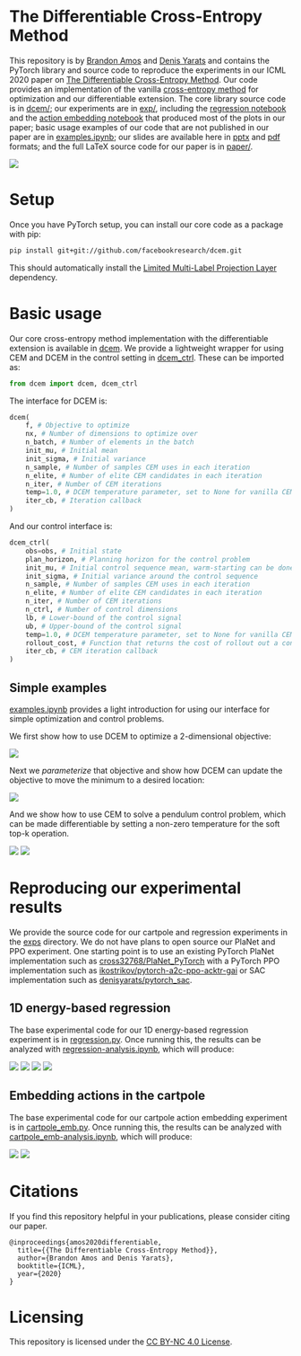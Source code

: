 # The Differentiable Cross-Entropy Method

This repository is by
[Brandon Amos](http://bamos.github.io)
and
[Denis Yarats](https://cs.nyu.edu/~dy1042/)
and contains the PyTorch library and source code to reproduce the
experiments in our ICML 2020 paper on
[The Differentiable Cross-Entropy Method](https://arxiv.org/abs/1909.12830).
Our code provides an implementation of the vanilla
[cross-entropy method](http://web.mit.edu/6.454/www/www_fall_2003/gew/CEtutorial.pdf)
for optimization and our differentiable extension.
The core library source code is in
[dcem/](https://github.com/facebookresearch/dcem/tree/main/dcem);
our experiments are in
[exp/](https://github.com/facebookresearch/dcem/tree/main/exps),
including the [regression notebook](https://github.com/facebookresearch/dcem/blob/main/exps/regression-analysis.ipynb)
and the [action embedding notebook](https://github.com/facebookresearch/dcem/blob/main/exps/cartpole_emb-analysis.ipynb)
that produced most of the plots in our paper;
basic usage examples of our code that
are not published in our paper are in
[examples.ipynb](https://github.com/facebookresearch/dcem/blob/main/examples.ipynb);
our slides are available here in
[pptx](https://github.com/facebookresearch/dcem/blob/main/slides.pptx)
and
[pdf](https://github.com/facebookresearch/dcem/blob/main/slides.pdf)
formats;
and the full LaTeX source code for our paper is in
[paper/](https://github.com/facebookresearch/dcem/tree/main/paper).

![](./fig/dcem.png)

# Setup

Once you have PyTorch setup, you can install our core code as
a package with pip:

```bash
pip install git+git://github.com/facebookresearch/dcem.git
```

This should automatically install the
[Limited Multi-Label Projection Layer](https://github.com/locuslab/lml)
dependency.

# Basic usage
Our core cross-entropy method implementation with the differentiable extension
is available in
[dcem](https://github.com/facebookresearch/dcem/blob/main/dcem/dcem.py).
We provide a lightweight wrapper for using CEM and DCEM in the control
setting in
[dcem_ctrl](https://github.com/facebookresearch/dcem/blob/main/dcem/dcem_ctrl.py).
These can be imported as:

```python
from dcem import dcem, dcem_ctrl
```

The interface for DCEM is:

```python
dcem(
    f, # Objective to optimize
    nx, # Number of dimensions to optimize over
    n_batch, # Number of elements in the batch
    init_mu, # Initial mean
    init_sigma, # Initial variance
    n_sample, # Number of samples CEM uses in each iteration
    n_elite, # Number of elite CEM candidates in each iteration
    n_iter, # Number of CEM iterations
    temp=1.0, # DCEM temperature parameter, set to None for vanilla CEM
    iter_cb, # Iteration callback
)
```

And our control interface is:
```python
dcem_ctrl(
    obs=obs, # Initial state
    plan_horizon, # Planning horizon for the control problem
    init_mu, # Initial control sequence mean, warm-starting can be done here
    init_sigma, # Initial variance around the control sequence
    n_sample, # Number of samples CEM uses in each iteration
    n_elite, # Number of elite CEM candidates in each iteration
    n_iter, # Number of CEM iterations
    n_ctrl, # Number of control dimensions
    lb, # Lower-bound of the control signal
    ub, # Upper-bound of the control signal
    temp=1.0, # DCEM temperature parameter, set to None for vanilla CEM
    rollout_cost, # Function that returns the cost of rollout out a control sequence
    iter_cb, # CEM iteration callback
)
```

## Simple examples
[examples.ipynb](https://github.com/facebookresearch/dcem/blob/main/examples.ipynb)
provides a light introduction for using our interface for
simple optimization and control problems.

We first show how to use DCEM to
optimize a 2-dimensional objective:

![](./fig/2d-iterates.png)

Next we *parameterize* that objective and show how DCEM
can update the objective to move the minimum to a
desired location:

![](./fig/learning.gif)

And we show how to use CEM to solve a pendulum control problem,
which can be made differentiable by setting a non-zero temperature
for the soft top-k operation.

![](./fig/pendulum-plots.png)
![](./fig/pendulum.gif)

# Reproducing our experimental results
We provide the source code for our cartpole and regression experiments
in the [exps](https://github.com/facebookresearch/dcem/tree/main/exps)
directory.
We do not have plans to open source our PlaNet and PPO experiment.
One starting point is to use an existing PyTorch PlaNet implementation
such as
[cross32768/PlaNet_PyTorch](https://github.com/cross32768/PlaNet_PyTorch)
with a PyTorch PPO implementation such as
[ikostrikov/pytorch-a2c-ppo-acktr-gai](https://github.com/ikostrikov/pytorch-a2c-ppo-acktr-gail)
or SAC implementation such as
[denisyarats/pytorch_sac](https://github.com/denisyarats/pytorch_sac).


## 1D energy-based regression
The base experimental code for our 1D energy-based regression experiment
is in
[regression.py](https://github.com/facebookresearch/dcem/blob/main/exps/regression.py).
Once running this, the results can be analyzed with
[regression-analysis.ipynb](https://github.com/facebookresearch/dcem/blob/main/exps/regression-analysis.ipynb),
which will produce:

![](./fig/regression-loss.png)
![](./fig/regression-surface.png)
![](./fig/regression-iter-ablation.png)
![](./fig/regression-iter-ablation-2.png)

## Embedding actions in the cartpole
The base experimental code for our cartpole action embedding
experiment is in
[cartpole_emb.py](https://github.com/facebookresearch/dcem/blob/main/exps/cartpole_emb.py).
Once running this, the results can be analyzed with
[cartpole_emb-analysis.ipynb](https://github.com/facebookresearch/dcem/blob/main/exps/cartpole_emb-analysis.ipynb),
which will produce:

![](./fig/cartpole-cem-iter-vis.png)
![](./fig/cartpole-cem-iter-vis-latent.png)


# Citations
If you find this repository helpful in your publications,
please consider citing our paper.

```
@inproceedings{amos2020differentiable,
  title={{The Differentiable Cross-Entropy Method}},
  author={Brandon Amos and Denis Yarats},
  booktitle={ICML},
  year={2020}
}
```

# Licensing
This repository is licensed under the
[CC BY-NC 4.0 License](https://creativecommons.org/licenses/by-nc/4.0/).
